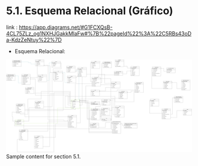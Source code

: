 # 5.1. Esquema Relacional (Gráfico)
link :
https://app.diagrams.net/#G1FCXQsB-4CL75ZLz_og1NXHJGakkMlaFw#%7B%22pageId%22%3A%22C5RBs43oDa-KdzZeNtuy%22%7D

- Esquema Relacional:

![entidad_relacion](../imagenes/Esquema.png)
Sample content for section 5.1.
